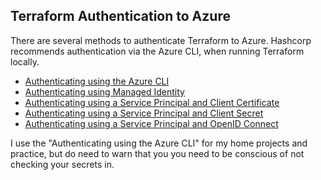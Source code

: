 ## Terraform Authentication to Azure
There are several methods to authenticate Terraform to Azure.  Hashcorp recommends authentication via the Azure CLI, when running Terraform locally.<br />
* [Authenticating using the Azure CLI](https://registry.terraform.io/providers/hashicorp/azurerm/latest/docs/guides/azure_cli)
* [Authenticating using Managed Identity](https://registry.terraform.io/providers/hashicorp/azurerm/latest/docs/guides/managed_service_identity)
* [Authenticating using a Service Principal and Client Certificate](https://registry.terraform.io/providers/hashicorp/azurerm/latest/docs/guides/service_principal_client_certificate)
* [Authenticating using a Service Principal and Client Secret](https://registry.terraform.io/providers/hashicorp/azurerm/latest/docs/guides/service_principal_client_secret)
* [Authenticating using a Service Principal and OpenID Connect](https://registry.terraform.io/providers/hashicorp/azurerm/latest/docs/guides/service_principal_oidc)

I use the "Authenticating using the Azure CLI" for my home projects and practice, but do need to warn that you you need to be conscious of not checking your secrets in.  